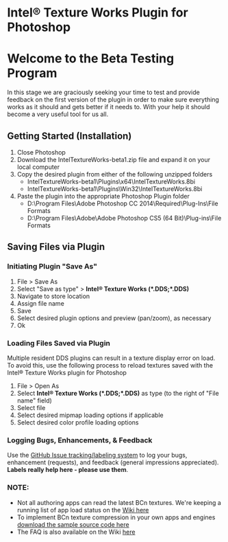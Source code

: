 # Intel&reg; Texture Works Plugin for Photoshop
# Welcome to the  Beta Testing Program
In this stage we are graciously seeking your time to test and provide feedback on the first version of the plugin in order to make sure everything works as it should and gets better if it needs to. With your help it should become a very useful tool for us all.

## Getting Started (Installation)
1. Close Photoshop
2. Download the IntelTextureWorks-beta1.zip file and expand it on your local computer
3. Copy the desired plugin from either of the following unzipped folders
	* IntelTextureWorks-beta1\Plugins\x64\IntelTextureWorks.8bi 
	* IntelTextureWorks-beta1\Plugins\Win32\IntelTextureWorks.8bi
4. Paste the plugin into the appropriate Photoshop Plugin folder
	* D:\Program Files\Adobe Photoshop CC 2014\Required\Plug-Ins\File Formats
	* D:\Program Files\Adobe\Adobe Photoshop CS5 (64 Bit)\Plug-ins\File Formats

## Saving Files via Plugin
### Initiating Plugin "Save As"
1. File > Save As
2. Select "Save as type" > **Intel&reg; Texture Works (\*.DDS;\*.DDS)**
2. Navigate to store location
3. Assign file name
4. Save
5. Select desired plugin options and preview (pan/zoom), as necessary
6. Ok

### Loading Files Saved via Plugin
Multiple resident DDS plugins can result in a texture display error on load. To avoid this, use the following process to reload textures saved with the Intel&reg; Texture Works plugin for Photoshop

1. File > Open As
2. Select **Intel&reg; Texture Works (\*.DDS;\*.DDS)** as type (to the right of "File name" field)
3. Select file
4. Select desired mipmap loading options if applicable
5. Select desired color profile loading options

### Logging Bugs, Enhancements, & Feedback
Use the [GitHub Issue tracking/labeling system](https://github.com/GameTechDev/ITW-Beta-Test/issues) to log your bugs, enhancement (requests), and feedback (general impressions appreciated). **Labels really help here - please use them**.

### NOTE:
* Not all authoring apps can read the latest BCn textures. We're keeping a running list of app load status on the [Wiki here](https://github.com/GameTechDev/ITW-Beta-Test/wiki/BCn-App-Support)
* To implement BCn texture compression in your own apps and engines [download the sample source code here](https://software.intel.com/en-us/articles/fast-ispc-texture-compressor-update)
* The FAQ is also available on the Wiki [here](https://github.com/GameTechDev/ITW-Beta-Test/wiki/FAQ)
